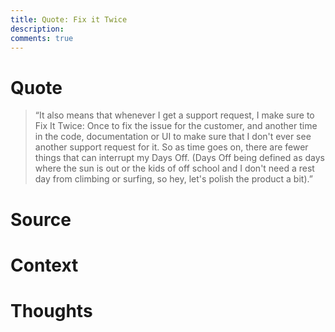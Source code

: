 ```yaml
---
title: Quote: Fix it Twice
description: 
comments: true
---
```


# Quote
> “It also means that whenever I get a support request, I make sure to Fix It Twice: Once to fix the issue for the customer, and another time in the code, documentation or UI to make sure that I don't ever see another support request for it. So as time goes on, there are fewer things that can interrupt my Days Off. (Days Off being defined as days where the sun is out or the kids of off school and I don't need a rest day from climbing or surfing, so hey, let's polish the product a bit).”

# Source

# Context

# Thoughts
